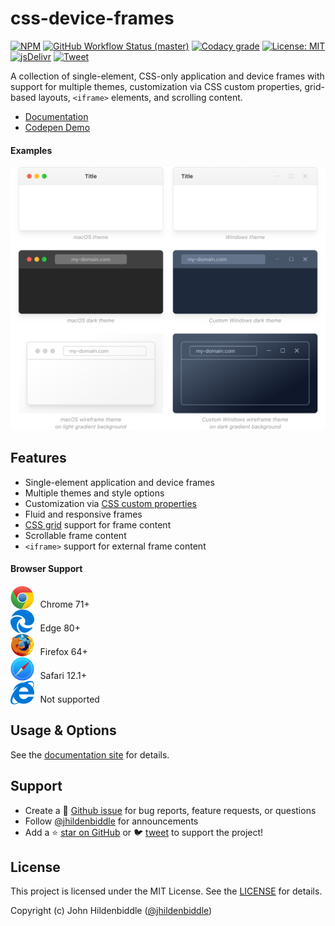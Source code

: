 # css-device-frames

[![NPM](https://img.shields.io/npm/v/css-device-frames.svg?style=flat-square)](https://www.npmjs.com/package/css-device-frames)
[![GitHub Workflow Status (master)](https://img.shields.io/github/workflow/status/jhildenbiddle/css-device-frames/Build/master?label=checks&style=flat-square)](https://github.com/jhildenbiddle/css-device-frames/actions?query=branch%3Amaster+)
[![Codacy grade](https://img.shields.io/codacy/grade/250567c7cf2047999f0ff2bba69a45a6?style=flat-square)](https://app.codacy.com/gh/jhildenbiddle/css-device-frames/dashboard)
[![License: MIT](https://img.shields.io/badge/License-MIT-yellow.svg?style=flat-square)](https://github.com/jhildenbiddle/css-device-frames/blob/master/LICENSE)
[![jsDelivr](https://data.jsdelivr.com/v1/package/npm/css-device-frames/badge)](https://www.jsdelivr.com/package/npm/css-device-frames)
[![Tweet](https://img.shields.io/twitter/url/http/shields.io.svg?style=social)](https://twitter.com/intent/tweet?url=https%3A%2F%2Fgithub.com%2Fjhildenbiddle%2Fcss-device-frames&hashtags=css,developers,frontend)

A collection of single-element, CSS-only application and device frames with support for multiple themes, customization via CSS custom properties, grid-based layouts, `<iframe>` elements, and scrolling content.

- [Documentation](https://jhildenbiddle.github.io/css-device-frames)
- [Codepen Demo](https://codepen.io/jhildenbiddle/pen/zYzmzqX)

#### Examples

<p>
  <a href="https://jhildenbiddle.github.io/css-device-frames">
    <picture>
      <source srcset="https://raw.githubusercontent.com/jhildenbiddle/css-device-frames/master/docs/assets/img/screenshot.webp" type="image/webp">
      <img src="https://raw.githubusercontent.com/jhildenbiddle/css-device-frames/master/docs/assets/img/screenshot.png" alt="Screenshot of CSS device frames" width="790">
    </picture>
  </a>
</p>

## Features

- Single-element application and device frames
- Multiple themes and style options
- Customization via [CSS custom properties](https://developer.mozilla.org/en-US/docs/Web/CSS/--*)
- Fluid and responsive frames
- [CSS grid](https://developer.mozilla.org/en-US/docs/Web/CSS/CSS_Grid_Layout) support for frame content
- Scrollable frame content
- `<iframe>` support for external frame content

#### Browser Support

<img src="https://raw.githubusercontent.com/jhildenbiddle/css-device-frames/master/docs/assets/img/chrome.svg" style="margin-right: 0.4em; vertical-align: text-bottom;"> Chrome 71+
<br>
<img src="https://raw.githubusercontent.com/jhildenbiddle/css-device-frames/master/docs/assets/img/edge.svg" style="margin-right: 0.4em; vertical-align: text-bottom;"> Edge 80+
<br>
<img src="https://raw.githubusercontent.com/jhildenbiddle/css-device-frames/master/docs/assets/img/firefox.svg" style="margin-right: 0.4em; vertical-align: text-bottom;"> Firefox 64+
<br>
<img src="https://raw.githubusercontent.com/jhildenbiddle/css-device-frames/master/docs/assets/img/safari.svg" style="margin-right: 0.4em; vertical-align: text-bottom;"> Safari 12.1+
<br>
<img src="https://raw.githubusercontent.com/jhildenbiddle/css-device-frames/master/docs/assets/img/ie.svg" style="margin-right: 0.4em; vertical-align: text-bottom;"> Not supported

## Usage & Options

See the [documentation site](https://jhildenbiddle.github.io/css-device-frames) for details.

## Support

- Create a 💬 [Github issue](https://github.com/jhildenbiddle/css-device-frames/issues) for bug reports, feature requests, or questions
- Follow [@jhildenbiddle](https://twitter.com/jhildenbiddle) for announcements
- Add a ⭐️ [star on GitHub](https://github.com/jhildenbiddle/css-device-frames) or 🐦 [tweet](https://twitter.com/intent/tweet?url=https%3A%2F%2Fgithub.com%2Fjhildenbiddle%2Fcss-device-frames&hashtags=css,developers,frontend) to support the project!

## License

This project is licensed under the MIT License. See the [LICENSE](https://github.com/jhildenbiddle/css-device-frames/blob/master/LICENSE) for details.

Copyright (c) John Hildenbiddle ([@jhildenbiddle](https://twitter.com/jhildenbiddle))
